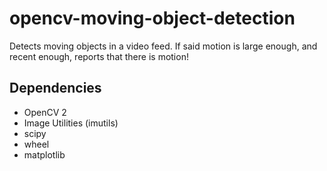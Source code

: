 # opencv-moving-object-detection

Detects moving objects in a video feed. If said motion is large enough, and recent enough, reports that there is motion! 

## **Dependencies**

- OpenCV 2
- Image Utilities (imutils)
- scipy
- wheel
- matplotlib




